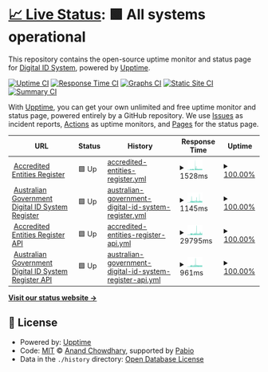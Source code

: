 # [📈 Live Status](https://status.digitalidsystem.gov.au): <!--live status--> **🟩 All systems operational**

This repository contains the open-source uptime monitor and status page for [Digital ID System](https://digitalidsystem.gov.au/), powered by [Upptime](https://github.com/upptime/upptime).

[![Uptime CI](https://github.com/DigitalIDSystem/regulator-status/workflows/Uptime%20CI/badge.svg)](https://github.com/DigitalIDSystem/regulator-status/actions?query=workflow%3A%22Uptime+CI%22)
[![Response Time CI](https://github.com/DigitalIDSystem/regulator-status/workflows/Response%20Time%20CI/badge.svg)](https://github.com/DigitalIDSystem/regulator-status/actions?query=workflow%3A%22Response+Time+CI%22)
[![Graphs CI](https://github.com/DigitalIDSystem/regulator-status/workflows/Graphs%20CI/badge.svg)](https://github.com/DigitalIDSystem/regulator-status/actions?query=workflow%3A%22Graphs+CI%22)
[![Static Site CI](https://github.com/DigitalIDSystem/regulator-status/workflows/Static%20Site%20CI/badge.svg)](https://github.com/DigitalIDSystem/regulator-status/actions?query=workflow%3A%22Static+Site+CI%22)
[![Summary CI](https://github.com/DigitalIDSystem/regulator-status/workflows/Summary%20CI/badge.svg)](https://github.com/DigitalIDSystem/regulator-status/actions?query=workflow%3A%22Summary+CI%22)

With [Upptime](https://upptime.js.org), you can get your own unlimited and free uptime monitor and status page, powered entirely by a GitHub repository. We use [Issues](https://github.com/DigitalIDSystem/regulator-status/issues) as incident reports, [Actions](https://github.com/DigitalIDSystem/regulator-status/actions) as uptime monitors, and [Pages](https://status.digitalidsystem.gov.au) for the status page.

<!--start: status pages-->
<!-- This summary is generated by Upptime (https://github.com/upptime/upptime) -->
<!-- Do not edit this manually, your changes will be overwritten -->
<!-- prettier-ignore -->
| URL | Status | History | Response Time | Uptime |
| --- | ------ | ------- | ------------- | ------ |
| <img alt="" src="https://icons.duckduckgo.com/ip3/accreditation.register.digitalidsystem.gov.au.ico" height="13"> [Accredited Entities Register](https://accreditation.register.digitalidsystem.gov.au/) | 🟩 Up | [accredited-entities-register.yml](https://github.com/DigitalIDSystem/regulator-status/commits/HEAD/history/accredited-entities-register.yml) | <details><summary><img alt="Response time graph" src="./graphs/accredited-entities-register/response-time-week.png" height="20"> 1528ms</summary><br><a href="https://status.digitalidsystem.gov.au/history/accredited-entities-register"><img alt="Response time 1528" src="https://img.shields.io/endpoint?url=https%3A%2F%2Fraw.githubusercontent.com%2FDigitalIDSystem%2Fregulator-status%2FHEAD%2Fapi%2Faccredited-entities-register%2Fresponse-time.json"></a><br><a href="https://status.digitalidsystem.gov.au/history/accredited-entities-register"><img alt="24-hour response time 1528" src="https://img.shields.io/endpoint?url=https%3A%2F%2Fraw.githubusercontent.com%2FDigitalIDSystem%2Fregulator-status%2FHEAD%2Fapi%2Faccredited-entities-register%2Fresponse-time-day.json"></a><br><a href="https://status.digitalidsystem.gov.au/history/accredited-entities-register"><img alt="7-day response time 1528" src="https://img.shields.io/endpoint?url=https%3A%2F%2Fraw.githubusercontent.com%2FDigitalIDSystem%2Fregulator-status%2FHEAD%2Fapi%2Faccredited-entities-register%2Fresponse-time-week.json"></a><br><a href="https://status.digitalidsystem.gov.au/history/accredited-entities-register"><img alt="30-day response time 1528" src="https://img.shields.io/endpoint?url=https%3A%2F%2Fraw.githubusercontent.com%2FDigitalIDSystem%2Fregulator-status%2FHEAD%2Fapi%2Faccredited-entities-register%2Fresponse-time-month.json"></a><br><a href="https://status.digitalidsystem.gov.au/history/accredited-entities-register"><img alt="1-year response time 1528" src="https://img.shields.io/endpoint?url=https%3A%2F%2Fraw.githubusercontent.com%2FDigitalIDSystem%2Fregulator-status%2FHEAD%2Fapi%2Faccredited-entities-register%2Fresponse-time-year.json"></a></details> | <details><summary><a href="https://status.digitalidsystem.gov.au/history/accredited-entities-register">100.00%</a></summary><a href="https://status.digitalidsystem.gov.au/history/accredited-entities-register"><img alt="All-time uptime 100.00%" src="https://img.shields.io/endpoint?url=https%3A%2F%2Fraw.githubusercontent.com%2FDigitalIDSystem%2Fregulator-status%2FHEAD%2Fapi%2Faccredited-entities-register%2Fuptime.json"></a><br><a href="https://status.digitalidsystem.gov.au/history/accredited-entities-register"><img alt="24-hour uptime 100.00%" src="https://img.shields.io/endpoint?url=https%3A%2F%2Fraw.githubusercontent.com%2FDigitalIDSystem%2Fregulator-status%2FHEAD%2Fapi%2Faccredited-entities-register%2Fuptime-day.json"></a><br><a href="https://status.digitalidsystem.gov.au/history/accredited-entities-register"><img alt="7-day uptime 100.00%" src="https://img.shields.io/endpoint?url=https%3A%2F%2Fraw.githubusercontent.com%2FDigitalIDSystem%2Fregulator-status%2FHEAD%2Fapi%2Faccredited-entities-register%2Fuptime-week.json"></a><br><a href="https://status.digitalidsystem.gov.au/history/accredited-entities-register"><img alt="30-day uptime 100.00%" src="https://img.shields.io/endpoint?url=https%3A%2F%2Fraw.githubusercontent.com%2FDigitalIDSystem%2Fregulator-status%2FHEAD%2Fapi%2Faccredited-entities-register%2Fuptime-month.json"></a><br><a href="https://status.digitalidsystem.gov.au/history/accredited-entities-register"><img alt="1-year uptime 100.00%" src="https://img.shields.io/endpoint?url=https%3A%2F%2Fraw.githubusercontent.com%2FDigitalIDSystem%2Fregulator-status%2FHEAD%2Fapi%2Faccredited-entities-register%2Fuptime-year.json"></a></details>
| <img alt="" src="https://icons.duckduckgo.com/ip3/agdis.register.digitalidsystem.gov.au.ico" height="13"> [Australian Government Digital ID System Register](https://agdis.register.digitalidsystem.gov.au/) | 🟩 Up | [australian-government-digital-id-system-register.yml](https://github.com/DigitalIDSystem/regulator-status/commits/HEAD/history/australian-government-digital-id-system-register.yml) | <details><summary><img alt="Response time graph" src="./graphs/australian-government-digital-id-system-register/response-time-week.png" height="20"> 1145ms</summary><br><a href="https://status.digitalidsystem.gov.au/history/australian-government-digital-id-system-register"><img alt="Response time 1145" src="https://img.shields.io/endpoint?url=https%3A%2F%2Fraw.githubusercontent.com%2FDigitalIDSystem%2Fregulator-status%2FHEAD%2Fapi%2Faustralian-government-digital-id-system-register%2Fresponse-time.json"></a><br><a href="https://status.digitalidsystem.gov.au/history/australian-government-digital-id-system-register"><img alt="24-hour response time 1145" src="https://img.shields.io/endpoint?url=https%3A%2F%2Fraw.githubusercontent.com%2FDigitalIDSystem%2Fregulator-status%2FHEAD%2Fapi%2Faustralian-government-digital-id-system-register%2Fresponse-time-day.json"></a><br><a href="https://status.digitalidsystem.gov.au/history/australian-government-digital-id-system-register"><img alt="7-day response time 1145" src="https://img.shields.io/endpoint?url=https%3A%2F%2Fraw.githubusercontent.com%2FDigitalIDSystem%2Fregulator-status%2FHEAD%2Fapi%2Faustralian-government-digital-id-system-register%2Fresponse-time-week.json"></a><br><a href="https://status.digitalidsystem.gov.au/history/australian-government-digital-id-system-register"><img alt="30-day response time 1145" src="https://img.shields.io/endpoint?url=https%3A%2F%2Fraw.githubusercontent.com%2FDigitalIDSystem%2Fregulator-status%2FHEAD%2Fapi%2Faustralian-government-digital-id-system-register%2Fresponse-time-month.json"></a><br><a href="https://status.digitalidsystem.gov.au/history/australian-government-digital-id-system-register"><img alt="1-year response time 1145" src="https://img.shields.io/endpoint?url=https%3A%2F%2Fraw.githubusercontent.com%2FDigitalIDSystem%2Fregulator-status%2FHEAD%2Fapi%2Faustralian-government-digital-id-system-register%2Fresponse-time-year.json"></a></details> | <details><summary><a href="https://status.digitalidsystem.gov.au/history/australian-government-digital-id-system-register">100.00%</a></summary><a href="https://status.digitalidsystem.gov.au/history/australian-government-digital-id-system-register"><img alt="All-time uptime 100.00%" src="https://img.shields.io/endpoint?url=https%3A%2F%2Fraw.githubusercontent.com%2FDigitalIDSystem%2Fregulator-status%2FHEAD%2Fapi%2Faustralian-government-digital-id-system-register%2Fuptime.json"></a><br><a href="https://status.digitalidsystem.gov.au/history/australian-government-digital-id-system-register"><img alt="24-hour uptime 100.00%" src="https://img.shields.io/endpoint?url=https%3A%2F%2Fraw.githubusercontent.com%2FDigitalIDSystem%2Fregulator-status%2FHEAD%2Fapi%2Faustralian-government-digital-id-system-register%2Fuptime-day.json"></a><br><a href="https://status.digitalidsystem.gov.au/history/australian-government-digital-id-system-register"><img alt="7-day uptime 100.00%" src="https://img.shields.io/endpoint?url=https%3A%2F%2Fraw.githubusercontent.com%2FDigitalIDSystem%2Fregulator-status%2FHEAD%2Fapi%2Faustralian-government-digital-id-system-register%2Fuptime-week.json"></a><br><a href="https://status.digitalidsystem.gov.au/history/australian-government-digital-id-system-register"><img alt="30-day uptime 100.00%" src="https://img.shields.io/endpoint?url=https%3A%2F%2Fraw.githubusercontent.com%2FDigitalIDSystem%2Fregulator-status%2FHEAD%2Fapi%2Faustralian-government-digital-id-system-register%2Fuptime-month.json"></a><br><a href="https://status.digitalidsystem.gov.au/history/australian-government-digital-id-system-register"><img alt="1-year uptime 100.00%" src="https://img.shields.io/endpoint?url=https%3A%2F%2Fraw.githubusercontent.com%2FDigitalIDSystem%2Fregulator-status%2FHEAD%2Fapi%2Faustralian-government-digital-id-system-register%2Fuptime-year.json"></a></details>
| <img alt="" src="https://icons.duckduckgo.com/ip3/register.api.digitalidsystem.gov.au.ico" height="13"> [Accredited Entities Register API](https://register.api.digitalidsystem.gov.au/accredited-entities/v1/health) | 🟩 Up | [accredited-entities-register-api.yml](https://github.com/DigitalIDSystem/regulator-status/commits/HEAD/history/accredited-entities-register-api.yml) | <details><summary><img alt="Response time graph" src="./graphs/accredited-entities-register-api/response-time-week.png" height="20"> 29795ms</summary><br><a href="https://status.digitalidsystem.gov.au/history/accredited-entities-register-api"><img alt="Response time 29795" src="https://img.shields.io/endpoint?url=https%3A%2F%2Fraw.githubusercontent.com%2FDigitalIDSystem%2Fregulator-status%2FHEAD%2Fapi%2Faccredited-entities-register-api%2Fresponse-time.json"></a><br><a href="https://status.digitalidsystem.gov.au/history/accredited-entities-register-api"><img alt="24-hour response time 29795" src="https://img.shields.io/endpoint?url=https%3A%2F%2Fraw.githubusercontent.com%2FDigitalIDSystem%2Fregulator-status%2FHEAD%2Fapi%2Faccredited-entities-register-api%2Fresponse-time-day.json"></a><br><a href="https://status.digitalidsystem.gov.au/history/accredited-entities-register-api"><img alt="7-day response time 29795" src="https://img.shields.io/endpoint?url=https%3A%2F%2Fraw.githubusercontent.com%2FDigitalIDSystem%2Fregulator-status%2FHEAD%2Fapi%2Faccredited-entities-register-api%2Fresponse-time-week.json"></a><br><a href="https://status.digitalidsystem.gov.au/history/accredited-entities-register-api"><img alt="30-day response time 29795" src="https://img.shields.io/endpoint?url=https%3A%2F%2Fraw.githubusercontent.com%2FDigitalIDSystem%2Fregulator-status%2FHEAD%2Fapi%2Faccredited-entities-register-api%2Fresponse-time-month.json"></a><br><a href="https://status.digitalidsystem.gov.au/history/accredited-entities-register-api"><img alt="1-year response time 29795" src="https://img.shields.io/endpoint?url=https%3A%2F%2Fraw.githubusercontent.com%2FDigitalIDSystem%2Fregulator-status%2FHEAD%2Fapi%2Faccredited-entities-register-api%2Fresponse-time-year.json"></a></details> | <details><summary><a href="https://status.digitalidsystem.gov.au/history/accredited-entities-register-api">100.00%</a></summary><a href="https://status.digitalidsystem.gov.au/history/accredited-entities-register-api"><img alt="All-time uptime 100.00%" src="https://img.shields.io/endpoint?url=https%3A%2F%2Fraw.githubusercontent.com%2FDigitalIDSystem%2Fregulator-status%2FHEAD%2Fapi%2Faccredited-entities-register-api%2Fuptime.json"></a><br><a href="https://status.digitalidsystem.gov.au/history/accredited-entities-register-api"><img alt="24-hour uptime 100.00%" src="https://img.shields.io/endpoint?url=https%3A%2F%2Fraw.githubusercontent.com%2FDigitalIDSystem%2Fregulator-status%2FHEAD%2Fapi%2Faccredited-entities-register-api%2Fuptime-day.json"></a><br><a href="https://status.digitalidsystem.gov.au/history/accredited-entities-register-api"><img alt="7-day uptime 100.00%" src="https://img.shields.io/endpoint?url=https%3A%2F%2Fraw.githubusercontent.com%2FDigitalIDSystem%2Fregulator-status%2FHEAD%2Fapi%2Faccredited-entities-register-api%2Fuptime-week.json"></a><br><a href="https://status.digitalidsystem.gov.au/history/accredited-entities-register-api"><img alt="30-day uptime 100.00%" src="https://img.shields.io/endpoint?url=https%3A%2F%2Fraw.githubusercontent.com%2FDigitalIDSystem%2Fregulator-status%2FHEAD%2Fapi%2Faccredited-entities-register-api%2Fuptime-month.json"></a><br><a href="https://status.digitalidsystem.gov.au/history/accredited-entities-register-api"><img alt="1-year uptime 100.00%" src="https://img.shields.io/endpoint?url=https%3A%2F%2Fraw.githubusercontent.com%2FDigitalIDSystem%2Fregulator-status%2FHEAD%2Fapi%2Faccredited-entities-register-api%2Fuptime-year.json"></a></details>
| <img alt="" src="https://icons.duckduckgo.com/ip3/register.api.digitalidsystem.gov.au.ico" height="13"> [Australian Government Digital ID System Register API](https://register.api.digitalidsystem.gov.au/agdis/v1/health) | 🟩 Up | [australian-government-digital-id-system-register-api.yml](https://github.com/DigitalIDSystem/regulator-status/commits/HEAD/history/australian-government-digital-id-system-register-api.yml) | <details><summary><img alt="Response time graph" src="./graphs/australian-government-digital-id-system-register-api/response-time-week.png" height="20"> 961ms</summary><br><a href="https://status.digitalidsystem.gov.au/history/australian-government-digital-id-system-register-api"><img alt="Response time 961" src="https://img.shields.io/endpoint?url=https%3A%2F%2Fraw.githubusercontent.com%2FDigitalIDSystem%2Fregulator-status%2FHEAD%2Fapi%2Faustralian-government-digital-id-system-register-api%2Fresponse-time.json"></a><br><a href="https://status.digitalidsystem.gov.au/history/australian-government-digital-id-system-register-api"><img alt="24-hour response time 961" src="https://img.shields.io/endpoint?url=https%3A%2F%2Fraw.githubusercontent.com%2FDigitalIDSystem%2Fregulator-status%2FHEAD%2Fapi%2Faustralian-government-digital-id-system-register-api%2Fresponse-time-day.json"></a><br><a href="https://status.digitalidsystem.gov.au/history/australian-government-digital-id-system-register-api"><img alt="7-day response time 961" src="https://img.shields.io/endpoint?url=https%3A%2F%2Fraw.githubusercontent.com%2FDigitalIDSystem%2Fregulator-status%2FHEAD%2Fapi%2Faustralian-government-digital-id-system-register-api%2Fresponse-time-week.json"></a><br><a href="https://status.digitalidsystem.gov.au/history/australian-government-digital-id-system-register-api"><img alt="30-day response time 961" src="https://img.shields.io/endpoint?url=https%3A%2F%2Fraw.githubusercontent.com%2FDigitalIDSystem%2Fregulator-status%2FHEAD%2Fapi%2Faustralian-government-digital-id-system-register-api%2Fresponse-time-month.json"></a><br><a href="https://status.digitalidsystem.gov.au/history/australian-government-digital-id-system-register-api"><img alt="1-year response time 961" src="https://img.shields.io/endpoint?url=https%3A%2F%2Fraw.githubusercontent.com%2FDigitalIDSystem%2Fregulator-status%2FHEAD%2Fapi%2Faustralian-government-digital-id-system-register-api%2Fresponse-time-year.json"></a></details> | <details><summary><a href="https://status.digitalidsystem.gov.au/history/australian-government-digital-id-system-register-api">100.00%</a></summary><a href="https://status.digitalidsystem.gov.au/history/australian-government-digital-id-system-register-api"><img alt="All-time uptime 100.00%" src="https://img.shields.io/endpoint?url=https%3A%2F%2Fraw.githubusercontent.com%2FDigitalIDSystem%2Fregulator-status%2FHEAD%2Fapi%2Faustralian-government-digital-id-system-register-api%2Fuptime.json"></a><br><a href="https://status.digitalidsystem.gov.au/history/australian-government-digital-id-system-register-api"><img alt="24-hour uptime 100.00%" src="https://img.shields.io/endpoint?url=https%3A%2F%2Fraw.githubusercontent.com%2FDigitalIDSystem%2Fregulator-status%2FHEAD%2Fapi%2Faustralian-government-digital-id-system-register-api%2Fuptime-day.json"></a><br><a href="https://status.digitalidsystem.gov.au/history/australian-government-digital-id-system-register-api"><img alt="7-day uptime 100.00%" src="https://img.shields.io/endpoint?url=https%3A%2F%2Fraw.githubusercontent.com%2FDigitalIDSystem%2Fregulator-status%2FHEAD%2Fapi%2Faustralian-government-digital-id-system-register-api%2Fuptime-week.json"></a><br><a href="https://status.digitalidsystem.gov.au/history/australian-government-digital-id-system-register-api"><img alt="30-day uptime 100.00%" src="https://img.shields.io/endpoint?url=https%3A%2F%2Fraw.githubusercontent.com%2FDigitalIDSystem%2Fregulator-status%2FHEAD%2Fapi%2Faustralian-government-digital-id-system-register-api%2Fuptime-month.json"></a><br><a href="https://status.digitalidsystem.gov.au/history/australian-government-digital-id-system-register-api"><img alt="1-year uptime 100.00%" src="https://img.shields.io/endpoint?url=https%3A%2F%2Fraw.githubusercontent.com%2FDigitalIDSystem%2Fregulator-status%2FHEAD%2Fapi%2Faustralian-government-digital-id-system-register-api%2Fuptime-year.json"></a></details>

<!--end: status pages-->

[**Visit our status website →**](https://status.digitalidsystem.gov.au)

## 📄 License

- Powered by: [Upptime](https://github.com/upptime/upptime)
- Code: [MIT](./LICENSE) © [Anand Chowdhary](https://anandchowdhary.com), supported by [Pabio](https://pabio.com)
- Data in the `./history` directory: [Open Database License](https://opendatacommons.org/licenses/odbl/1-0/)
